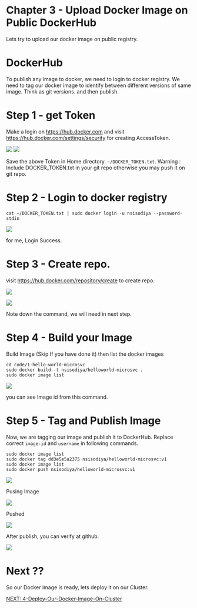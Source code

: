 Chapter 3 - Upload Docker Image on Public DockerHub
===================================================

Lets try to upload our docker image on public registry.

DockerHub
=========
To publish any image to docker, we need to login to docker registry.
We need to tag our docker image to identify between different versions of same image.
Think as git versions.
and then publish.

Step 1 - get Token
===================

Make a login on https://hub.docker.com and visit https://hub.docker.com/settings/security
for creating AccessToken.


[![](./img/3/2020-07-18_10-45.png)](#)
[![](./img/3/2020-07-18_10-46.png)](#)


Save the above Token in Home directory. `~/DOCKER_TOKEN.txt`.
Warning : Include DOCKER_TOKEN.txt in your git repo otherwise you may push it on git repo.


Step 2 - Login to docker registry
================================
```
cat ~/DOCKER_TOKEN.txt | sudo docker login -u nsisodiya --password-stdin
```


[![](./img/3/2020-07-18_11-30.png)](#)

for me, Login Success.


Step 3 - Create repo.
====================

visit https://hub.docker.com/repository/create to create repo.

[![](./img/3/2020-07-18_11-22.png)](#)

[![](./img/3/2020-07-18_11-23.png)](#)

Note down the command, we will need in next step.



Step 4 - Build your Image
================================
Build Image (Skip If you have done it) then list the docker images
```
cd code/1-hello-world-microsvc
sudo docker build -t nsisodiya/helloworld-microsvc .
sudo docker image list
```

[![](./img/3/2020-07-18_11-17.png)](#)

you can see Image id from this command.


Step 5 - Tag and Publish Image
======================  
Now, we are tagging our image and publish it to DockerHub.
Replace correct `image-id` and `username` in following commands.

```
sudo docker image list
sudo docker tag dd3e5e5a2375 nsisodiya/helloworld-microsvc:v1
sudo docker image list
sudo docker push nsisodiya/helloworld-microsvc:v1
```

[![](./img/3/2020-07-18_11-25.png)](#)

Pusing Image

[![](./img/3/2020-07-18_11-32.png)](#)

Pushed

[![](./img/3/2020-07-18_11-33.png)](#)

After publish, you can verify at github.

[![](./img/3/2020-07-18_11-34.png)](#)


Next ??
=========

So our Docker image is ready, lets deploy it on our Cluster.

[NEXT: 4-Deploy-Our-Docker-Image-On-Cluster](./4-Deploy-Our-Docker-Image-On-Cluster.md)